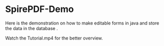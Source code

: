 # SpirePDF-Demo

Here is the demonstration on how to make editable forms in java and store the data in the database . 

Watch the Tutorial.mp4 for the better overview.
